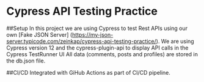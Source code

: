 # Cypress API Testing Practice

##Setup
In this project we are using Cypress to test Rest APIs using our own [Fake JSON Server] (https://my-json-server.typicode.com/zeinkap/cypress-api-testing-practice/).
We are using Cypress version 12 and the cypress-plugin-api to display API calls in the Cypress TestRunner UI
All data (comments, posts and profiles) are stored in the db.json file.

##CI/CD
Integrated with GiHub Actions as part of CI/CD pipeline.
